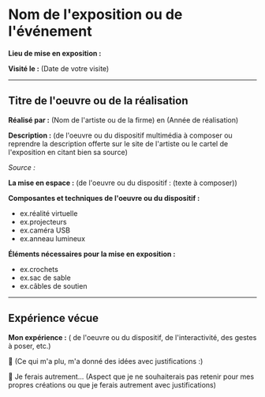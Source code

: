 # Nom de l'exposition ou de l'événement

 **Lieu de mise en exposition :**
 
 **Visité le :** (Date de votre visite)
 
 ---

## Titre de l'oeuvre ou de la réalisation

 **Réalisé par :** (Nom de l'artiste ou de la firme) en (Année de réalisation)

 **Description :** (de l'oeuvre ou du dispositif multimédia à composer ou reprendre la description offerte sur le site de l'artiste ou le cartel de l'exposition en citant bien sa source)
 
 *Source :*

 **La mise en espace :** (de l'oeuvre ou du dispositif : (texte à composer))

 **Composantes et techniques de l'oeuvre ou du dispositif :** 
 - ex.réalité virtuelle
 - ex.projecteurs
 - ex.caméra USB
 - ex.anneau lumineux

 **Éléments nécessaires pour la mise en exposition :**
 - ex.crochets
 - ex.sac de sable
 - ex.câbles de soutien

---

 ## Expérience vécue

 **Mon expérience :** ( de l'oeuvre ou du dispositif, de l'interactivité, des gestes à poser, etc.)

 💛 (Ce qui m'a plu, m'a donné des idées avec justifications :)
 
 🤔 Je ferais autrement... (Aspect que je ne souhaiterais pas retenir pour mes propres créations ou que je ferais autrement avec justifications)
